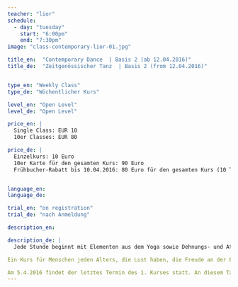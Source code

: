 ```yaml
---
teacher: "lior"
schedule:
  - day: "tuesday"
    start: "6:00pm"
    end: "7:30pm"
image: "class-contemporary-lior-01.jpg"

title_en:  "Contemporary Dance  | Basis 2 (ab 12.04.2016)"
title_de:  "Zeitgenössischer Tanz  | Basis 2 (from 12.04.2016)"


type_en: "Weekly Class"
type_de: "Wöchentlicher Kurs"

level_en: "Open Level"
level_de: "Open Level"

price_en: |
  Single Class: EUR 10  
  10er Classes: EUR 80

price_de: |
  Einzelkurs: 10 Euro  
  10er Karte für den gesamten Kurs: 90 Euro
  Frühbucher-Rabatt bis 10.04.2016: 80 Euro für den gesamten Kurs (10 Termine)


language_en:
language_de:

trial_en: "on registration"
trial_de: "nach Anmeldung"

description_en:

description_de: |
  Jede Stunde beginnt mit Elementen aus dem Yoga sowie Dehnungs- und Atemübungen, wodurch der gesamte Körper erwärmt wird. Aufbauend auf die ersten Grundlagen aus dem vorherigen Kurs werden wir nun längere Tanz-Kombinationen erarbeiten. Die Bewegungsgrundlagen, die wir im ersten Kurs ausprobiert haben, werden ausgebaut. Dabei benutzen wir Bodenelemente und release-Technik und bauen die Koordination von Händen, Armen, Beinen und dem ganzen Körper aus. Einzelne Bewegungssequenzen bauen aufeinander auf.

Ein Kurs für Menschen jeden Alters, die Lust haben, die Freude an der Bewegung zu finden und mit ihrem Körper zu experimentieren. Der Kurs baut auf dem Einsteiger-Kurs auf, ist aber offen für alle, ob mit oder ohne Erfahrung im Tanz.

Am 5.4.2016 findet der letztes Termin des 1. Kurses statt. An diesem Tag ist ein Drop-In möglich.
---
```

